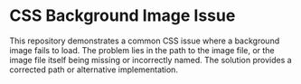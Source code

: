 # CSS Background Image Issue

This repository demonstrates a common CSS issue where a background image fails to load.  The problem lies in the path to the image file, or the image file itself being missing or incorrectly named. The solution provides a corrected path or alternative implementation.